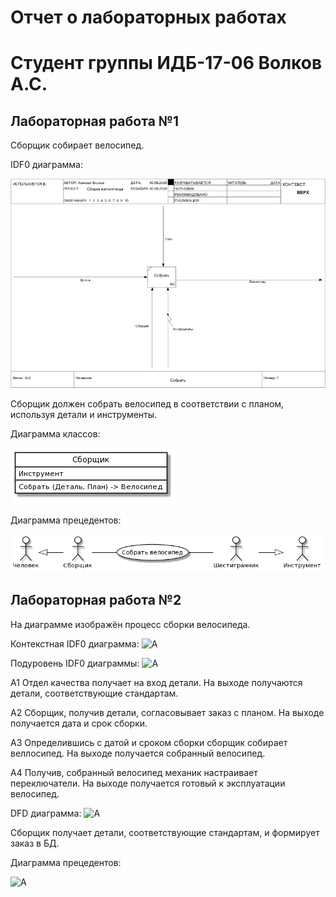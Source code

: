 # Отчет о лабораторных работах

# Cтудент группы ИДБ-17-06 Волков А.С.

## Лабораторная работа №1

Сборщик собирает велосипед.

IDF0 диаграмма:

![A](https://github.com/alexvolk228/VolkovAlexey/blob/master/lab1/idf0.png?raw=true)

Сборщик должен собрать велосипед в соответствии с планом, используя детали и инструменты. 

Диаграмма классов:

![A](https://github.com/alexvolk228/VolkovAlexey/blob/master/lab1/uml-class.png?raw=true)


Диаграмма прецедентов:

![A](https://github.com/alexvolk228/VolkovAlexey/blob/master/lab1/uml-prec.png?raw=true)

## Лабораторная работа №2

На диаграмме изображён процесс сборки велосипеда. 

Контекстная IDF0 диаграмма:
![A](https://github.com/alexvolk228/VolkovAlexey.github.io/blob/master/lab2/idf0_1.png?raw=true)

Подуровень IDF0 диаграммы:
![A](https://github.com/alexvolk228/VolkovAlexey.github.io/blob/master/lab2/idf0_2.png?raw=true)

A1 Отдел качества получает на вход детали. На выходе получаются детали, соответствующие стандартам.

A2 Сборщик, получив детали, согласовывает заказ с планом. На выходе получается дата и срок сборки.

A3 Определившись с датой и сроком сборки сборщик собирает веллосипед. На выходе получается собранный велосипед.

A4 Получив, собранный велосипед механик настраивает переключатели. На выходе получается готовый к эксплуатации велосипед.

DFD диаграмма:
![A](https://github.com/alexvolk228/VolkovAlexey.github.io/blob/master/lab2/dfd.png?raw=true)

Сборщик получает детали, соответствующие стандартам, и формирует заказ в БД.

Диаграмма прецедентов:

![A](https://github.com/alexvolk228/VolkovAlexey.github.io/blob/master/lab2/uml-2.png?raw=true)
